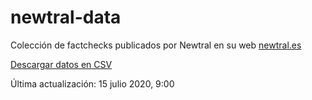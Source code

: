 # newtral-data

Colección de factchecks publicados por Newtral en su web [newtral.es](https://www.newtral.es/zona-verificacion/fact-check/)

[Descargar datos en CSV](factcheckings.csv)

Última actualización: 15 julio 2020, 9:00

